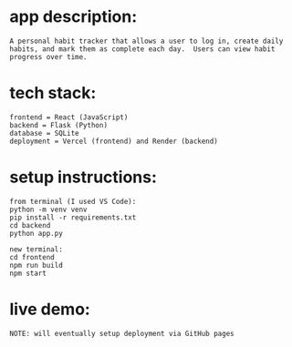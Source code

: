 # app description:

    A personal habit tracker that allows a user to log in, create daily habits, and mark them as complete each day.  Users can view habit progress over time.

# tech stack:

    frontend = React (JavaScript)
    backend = Flask (Python)
    database = SQLite
    deployment = Vercel (frontend) and Render (backend)

# setup instructions:

    from terminal (I used VS Code):
    python -m venv venv
    pip install -r requirements.txt
    cd backend
    python app.py

    new terminal:
    cd frontend
    npm run build
    npm start

# live demo:

    NOTE: will eventually setup deployment via GitHub pages
